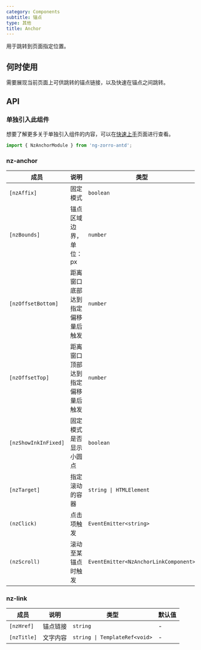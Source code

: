 ```yaml
---
category: Components
subtitle: 锚点
type: 其他
title: Anchor
---
```


用于跳转到页面指定位置。

## 何时使用

需要展现当前页面上可供跳转的锚点链接，以及快速在锚点之间跳转。

## API

### 单独引入此组件

想要了解更多关于单独引入组件的内容，可以在[快速上手](/docs/getting-started/zh#单独引入某个组件)页面进行查看。

```ts
import { NzAnchorModule } from 'ng-zorro-antd';
```

### nz-anchor

| 成员 | 说明 | 类型 | 默认值 |
| --- | --- | --- | --- |
| `[nzAffix]` | 固定模式 | `boolean` | `true` |
| `[nzBounds]` | 锚点区域边界，单位：px | `number` | `5` |
| `[nzOffsetBottom]` | 距离窗口底部达到指定偏移量后触发 | `number` | - |
| `[nzOffsetTop]` | 距离窗口顶部达到指定偏移量后触发 | `number` | - |
| `[nzShowInkInFixed]` | 固定模式是否显示小圆点 | `boolean` | `false` |
| `[nzTarget]` | 指定滚动的容器 | `string \| HTMLElement` | `window` |
| `(nzClick)` | 点击项触发 | `EventEmitter<string>` | - |
| `(nzScroll)` | 滚动至某锚点时触发 | `EventEmitter<NzAnchorLinkComponent>` | - |

### nz-link

| 成员 | 说明 | 类型 | 默认值 |
| --- | --- | --- | --- |
| `[nzHref]` | 锚点链接 | `string` | - |
| `[nzTitle]` | 文字内容 | `string \| TemplateRef<void>` | - |
